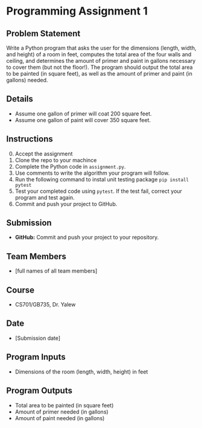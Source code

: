 # Programming Assignment 1

## Problem Statement

Write a Python program that asks the user for the dimensions (length, width, and height) of a room in feet, computes the total area of the four walls and ceiling, and determines the amount of primer and paint in gallons necessary to cover them (but not the floor!). The program should output the total area to be painted (in square feet), as well as the amount of primer and paint (in gallons) needed.

## Details

- Assume one gallon of primer will coat 200 square feet.
- Assume one gallon of paint will cover 350 square feet.

## Instructions

0. Accept the assignment
1. Clone the repo to your machince
2. Complete the Python code in `assignment.py`.
3. Use comments to write the algorithm your program will follow.
4. Run the following command to instal unit testing package `pip install pytest`
5. Test your completed code using `pytest`. If the test fail, correct your program and test again.
6. Commit and push your project to GitHub.

## Submission

- **GitHub:** Commit and push your project to your repository.

## Team Members

- [full names of all team members]

## Course

- CS701/GB735, Dr. Yalew

## Date

- [Submission date]

## Program Inputs

- Dimensions of the room (length, width, height) in feet

## Program Outputs

- Total area to be painted (in square feet)
- Amount of primer needed (in gallons)
- Amount of paint needed (in gallons)
